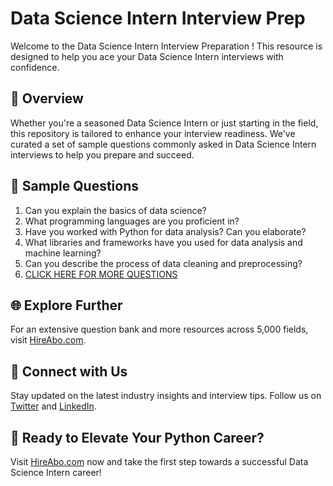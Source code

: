 # Data Science Intern Interview Prep

Welcome to the Data Science Intern Interview Preparation ! This resource is designed to help you ace your Data Science Intern interviews with confidence.

## 🚀 Overview

Whether you're a seasoned Data Science Intern or just starting in the field, this repository is tailored to enhance your interview readiness. We've curated a set of sample questions commonly asked in Data Science Intern interviews to help you prepare and succeed.

## 📝 Sample Questions

1. Can you explain the basics of data science?
2. What programming languages are you proficient in?
3. Have you worked with Python for data analysis? Can you elaborate?
4. What libraries and frameworks have you used for data analysis and machine learning?
5. Can you describe the process of data cleaning and preprocessing?
6. [CLICK HERE FOR MORE QUESTIONS](https://hireabo.com/job/0_3_28/Data%20Science%20Intern)

## 🌐 Explore Further

For an extensive question bank and more resources across 5,000 fields, visit [HireAbo.com](https://www.hireabo.com).

## 📱 Connect with Us

Stay updated on the latest industry insights and interview tips. Follow us on [Twitter](https://twitter.com/hireabo) and [LinkedIn](https://www.linkedin.com/in/hire-abo-3609972a8/).

## 🚀 Ready to Elevate Your Python Career?

Visit [HireAbo.com](https://www.hireabo.com) now and take the first step towards a successful Data Science Intern career!
